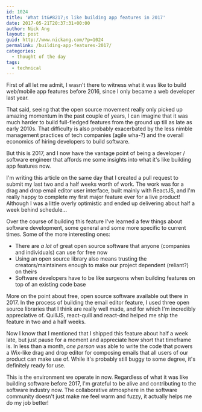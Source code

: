 ```yaml
---
id: 1024
title: 'What it&#8217;s like building app features in 2017'
date: 2017-05-21T20:37:31+00:00
author: Nick Ang
layout: post
guid: http://www.nickang.com/?p=1024
permalink: /building-app-features-2017/
categories:
  - thought of the day
tags:
  - technical
---
```

First of all let me admit, I wasn't there to witness what it was like to build web/mobile app features before 2016, since I only became a web developer last year. 

That said, seeing that the open source movement really only picked up amazing momentum in the past couple of years, I can imagine that it was much harder to build full-fledged features from the ground up till as late as early 2010s. That difficulty is also probably exacerbated by the less nimble management practices of tech companies (agile wha-?) and the overall economics of hiring developers to build software. 

But this is 2017, and I now have the vantage point of being a developer / software engineer that affords me some insights into what it's like building app features now.

I'm writing this article on the same day that I created a pull request to submit my last two and a half weeks worth of work. The work was for a drag and drop email editor user interface, built mainly with ReactJS, and I'm really happy to complete my first major feature ever for a live product! Although I was a little overly optimistic and ended up delivering about half a week behind schedule...

Over the course of building this feature I've learned a few things about software development, some general and some more specific to current times. Some of the more interesting ones:

- There are _a lot_ of great open source software that anyone (companies and individuals) can use for free now
- Using an open source library also means trusting the creators/maintainers enough to make our project dependent (reliant?) on theirs
- Software developers have to be like surgeons when building features on top of an existing code base

More on the point about free, open source software available out there in 2017. In the process of building the email editor feature, I used three open source libraries that I think are really well made, and for which I'm incredibly appreciative of. QuillJS, react-quill and react-dnd helped me ship the feature in two and a half weeks.

Now I know that I mentioned that I shipped this feature about half a week late, but just pause for a moment and appreciate how short that timeframe is. In less than a month, _one person_ was able to write the code that powers a Wix-like drag and drop editor for composing emails that all users of our product can make use of. While it's probably still buggy to some degree, it's definitely ready for use.

This is the environment we operate in now. Regardless of what it was like building software before 2017, I'm grateful to be alive and contributing to the software industry now. The collaborative atmosphere in the software community doesn't just make me feel warm and fuzzy, it actually helps me do my job better! 
